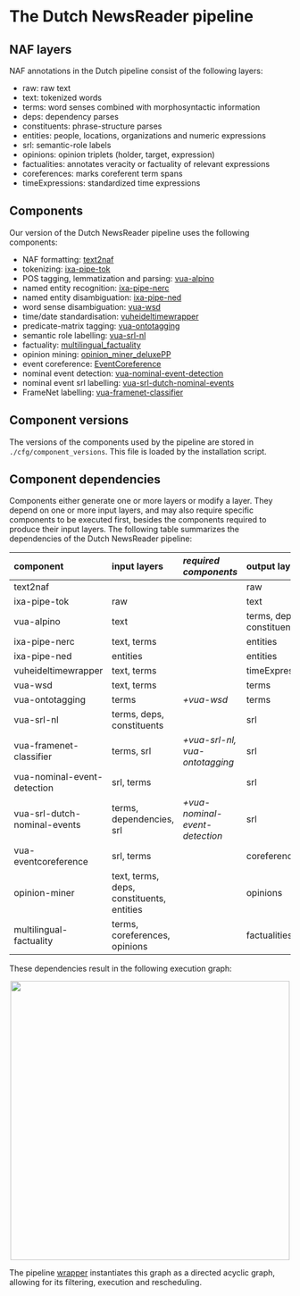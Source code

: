 # The Dutch NewsReader pipeline

## NAF layers
NAF annotations in the Dutch pipeline consist of the following layers:

- raw: raw text 
- text: tokenized words
- terms: word senses combined with morphosyntactic information
- deps: dependency parses
- constituents: phrase-structure parses
- entities: people, locations, organizations and numeric expressions
- srl: semantic-role labels
- opinions: opinion triplets (holder, target, expression)
- factualities: annotates veracity or factuality of relevant expressions
- coreferences: marks coreferent term spans
- timeExpressions: standardized time expressions


## Components
Our version of the Dutch NewsReader pipeline uses the following components:

- NAF formatting: [text2naf](https://github.com/cltl/text2naf)
- tokenizing: [ixa-pipe-tok](https://github.com/ixa-ehu/ixa-pipe-tok)
- POS tagging, lemmatization and parsing: [vua-alpino](https://github.com/cltl/morphosyntactic\_parser\_nl)
- named entity recognition: [ixa-pipe-nerc](https://github.com/ixa-ehu/ixa-pipe-nerc/blob/master/README.md)
- named entity disambiguation: [ixa-pipe-ned](https://github.com/ixa-ehu/ixa-pipe-ned/blob/master/README.md)
- word sense disambiguation: [vua-wsd](https://github.com/cltl/svm\_wsd)
- time/date standardisation: [vuheideltimewrapper](https://github.com/cltl/vuheideltimewrapper)
- predicate-matrix tagging: [vua-ontotagging](https://github.com/cltl/OntoTagger)
- semantic role labelling: [vua-srl-nl](https://github.com/sarnoult/vua-srl-nl)
- factuality: [multilingual\_factuality](https://github.com/cltl/multilingual\_factuality)
- opinion mining: [opinion\_miner\_deluxePP](https://github.com/rubenIzquierdo/opinion_miner_deluxePP)
- event coreference: [EventCoreference](https://github.com/cltl/EventCoreference)
- nominal event detection: [vua-nominal-event-detection](https://github.com/cltl/OntoTagger)
- nominal event srl labelling:  [vua-srl-dutch-nominal-events](https://github.com/newsreader/vua-srl-dutch-nominal-events)
- FrameNet labelling: [vua-framenet-classifier](https://github.com/cltl/OntoTagger)

## Component versions
The versions of the components used by the pipeline are stored in `./cfg/component_versions`. This file is loaded by the installation script.

## Component dependencies
Components either generate one or more layers or modify a layer. They depend on one or more input layers, and may also require specific components to be executed first, besides the components required to produce their input layers. The following table summarizes the dependencies of the Dutch NewsReader pipeline:

component | input layers | *required components* | output layers 
:---------|:--------------------------|:-------------|:-------
text2naf	|	|	| raw
ixa-pipe-tok | raw      | | text   
vua-alpino | text       | | terms, deps, constituents 
ixa-pipe-nerc | text, terms |     | entities      
ixa-pipe-ned | entities |     | entities      
vuheideltimewrapper | text, terms |   | timeExpressions 
vua-wsd | text, terms  |  | terms 
vua-ontotagging | terms | *+vua-wsd*         | terms 
vua-srl-nl |       terms, deps, constituents | | srl         
vua-framenet-classifier | terms, srl    | *+vua-srl-nl, vua-ontotagging* | srl    
vua-nominal-event-detection | srl, terms | |  srl 
vua-srl-dutch-nominal-events | terms, dependencies, srl  | *+vua-nominal-event-detection* | srl 
vua-eventcoreference |  srl, terms      | | coreferences  
opinion-miner | text, terms, deps, constituents, entities | | opinions 
multilingual-factuality | terms, coreferences, opinions    |     | factualities 

These dependencies result in the following execution graph:

<center><img src=https://github.com/cltl/vu-rm-pip3/blob/master/docs/pipe-graph.png width="500"></center> 

The pipeline [wrapper](https://github.com/cltl/vu-rm-pip3/blob/master/docs/operation.md) instantiates this graph as a directed acyclic graph, allowing for its filtering, execution and rescheduling.
